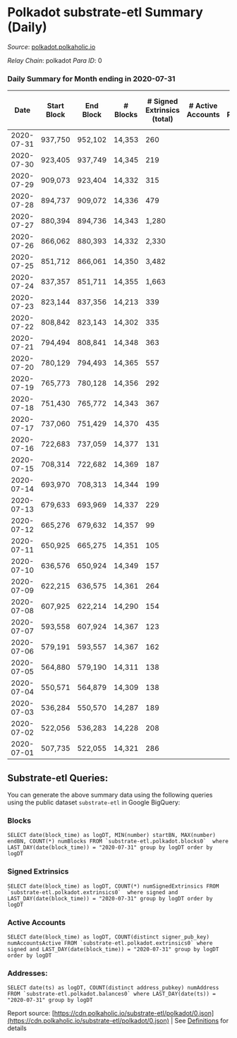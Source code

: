 # Polkadot substrate-etl Summary (Daily)

_Source_: [polkadot.polkaholic.io](https://polkadot.polkaholic.io)

*Relay Chain*: polkadot
*Para ID*: 0



### Daily Summary for Month ending in 2020-07-31


| Date | Start Block | End Block | # Blocks | # Signed Extrinsics (total) | # Active Accounts | # Passive | # New | # Addresses with Balances | # Events | # Transfers | # XCM Transfers In | # XCM Transfers Out |
| ---- | ----------- | --------- | -------- | --------------------------- | ----------------- | --------- | ----- | ------------------------- | -------- | ----------- | ------------------ | ------------------- |
| 2020-07-31 | 937,750 | 952,102 | 14,353  | 260 |  |  |  | 3,718 | 40,878 |   |   |   |
| 2020-07-30 | 923,405 | 937,749 | 14,345  | 219 |  |  |  |  | 40,378 |   |   |   |
| 2020-07-29 | 909,073 | 923,404 | 14,332  | 315 |  |  |  |  | 41,847 | 1 ($36,466,978.66) |   |   |
| 2020-07-28 | 894,737 | 909,072 | 14,336  | 479 |  |  |  |  | 41,118 | 8 ($199,048,144.72) |   |   |
| 2020-07-27 | 880,394 | 894,736 | 14,343  | 1,280 |  |  |  |  | 47,382 | 356 ($144,409,415.55) |   |   |
| 2020-07-26 | 866,062 | 880,393 | 14,332  | 2,330 |  |  |  |  | 53,195 | 280 ($336,518,679.80) |   |   |
| 2020-07-25 | 851,712 | 866,061 | 14,350  | 3,482 |  |  |  |  | 57,390 | 240 ($115,273,224.75) |   |   |
| 2020-07-24 | 837,357 | 851,711 | 14,355  | 1,663 |  |  |  |  | 47,099 | 1 ($6,242.22) |   |   |
| 2020-07-23 | 823,144 | 837,356 | 14,213  | 339 |  |  |  |  | 39,796 |   |   |   |
| 2020-07-22 | 808,842 | 823,143 | 14,302  | 335 |  |  |  |  | 41,529 |   |   |   |
| 2020-07-21 | 794,494 | 808,841 | 14,348  | 363 |  |  |  |  | 40,534 |   |   |   |
| 2020-07-20 | 780,129 | 794,493 | 14,365  | 557 |  |  |  |  | 41,701 | 8 ($200,162.90) |   |   |
| 2020-07-19 | 765,773 | 780,128 | 14,356  | 292 |  |  |  |  | 40,289 | 27 ($19,044.07) |   |   |
| 2020-07-18 | 751,430 | 765,772 | 14,343  | 367 |  |  |  |  | 40,533 | 2 ($17,156.82) |   |   |
| 2020-07-17 | 737,060 | 751,429 | 14,370  | 435 |  |  |  |  | 41,082 | 33 ($1,032,497.43) |   |   |
| 2020-07-16 | 722,683 | 737,059 | 14,377  | 131 |  |  |  |  | 39,601 | 9 ($415,709.75) |   |   |
| 2020-07-15 | 708,314 | 722,682 | 14,369  | 187 |  |  |  |  | 39,909 |   |   |   |
| 2020-07-14 | 693,970 | 708,313 | 14,344  | 199 |  |  |  |  | 39,612 | 31 ($44.32) |   |   |
| 2020-07-13 | 679,633 | 693,969 | 14,337  | 229 |  |  |  |  | 39,997 |   |   |   |
| 2020-07-12 | 665,276 | 679,632 | 14,357  | 99 |  |  |  |  | 39,382 |   |   |   |
| 2020-07-11 | 650,925 | 665,275 | 14,351  | 105 |  |  |  |  | 39,330 |   |   |   |
| 2020-07-10 | 636,576 | 650,924 | 14,349  | 157 |  |  |  |  | 39,645 | 20 ($793,087,712.80) |   |   |
| 2020-07-09 | 622,215 | 636,575 | 14,361  | 264 |  |  |  |  | 39,797 |   |   |   |
| 2020-07-08 | 607,925 | 622,214 | 14,290  | 154 |  |  |  |  | 39,259 |   |   |   |
| 2020-07-07 | 593,558 | 607,924 | 14,367  | 123 |  |  |  |  | 39,241 |   |   |   |
| 2020-07-06 | 579,191 | 593,557 | 14,367  | 162 |  |  |  |  | 39,644 | 5 ($714,867,500.00) |   |   |
| 2020-07-05 | 564,880 | 579,190 | 14,311  | 138 |  |  |  |  | 39,270 |   |   |   |
| 2020-07-04 | 550,571 | 564,879 | 14,309  | 138 |  |  |  |  | 39,047 |   |   |   |
| 2020-07-03 | 536,284 | 550,570 | 14,287  | 189 |  |  |  |  | 39,600 | 65 ($193,426,992.35) |   |   |
| 2020-07-02 | 522,056 | 536,283 | 14,228  | 208 |  |  |  |  | 39,307 |   |   |   |
| 2020-07-01 | 507,735 | 522,055 | 14,321  | 286 |  |  |  |  | 39,824 | 25 ($2,630.71) |   |   |

## Substrate-etl Queries:
You can generate the above summary data using the following queries using the public dataset `substrate-etl` in Google BigQuery:


### Blocks
```
SELECT date(block_time) as logDT, MIN(number) startBN, MAX(number) endBN, COUNT(*) numBlocks FROM `substrate-etl.polkadot.blocks0`  where LAST_DAY(date(block_time)) = "2020-07-31" group by logDT order by logDT
```


### Signed Extrinsics
```
SELECT date(block_time) as logDT, COUNT(*) numSignedExtrinsics FROM `substrate-etl.polkadot.extrinsics0`  where signed and LAST_DAY(date(block_time)) = "2020-07-31" group by logDT order by logDT
```


### Active Accounts
```
SELECT date(block_time) as logDT, COUNT(distinct signer_pub_key) numAccountsActive FROM `substrate-etl.polkadot.extrinsics0` where signed and LAST_DAY(date(block_time)) = "2020-07-31" group by logDT order by logDT
```


### Addresses:
```
SELECT date(ts) as logDT, COUNT(distinct address_pubkey) numAddress FROM `substrate-etl.polkadot.balances0` where LAST_DAY(date(ts)) = "2020-07-31" group by logDT
```



Report source: [https://cdn.polkaholic.io/substrate-etl/polkadot/0.json](https://cdn.polkaholic.io/substrate-etl/polkadot/0.json) | See [Definitions](/DEFINITIONS.md) for details
